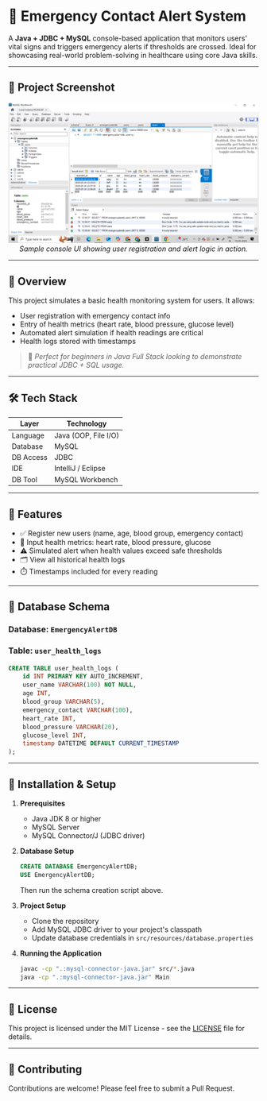# 🚨 Emergency Contact Alert System

A **Java + JDBC + MySQL** console-based application that monitors users' vital signs and triggers emergency alerts if thresholds are crossed. Ideal for showcasing real-world problem-solving in healthcare using core Java skills.

---

## 📸 Project Screenshot

<div align="center">
  <img src="assets/MySQl.png" alt="Emergency Contact Alert System Screenshot" width="600"/>
  <br>
  <em>Sample console UI showing user registration and alert logic in action.</em>
</div>

---

## 📌 Overview

This project simulates a basic health monitoring system for users. It allows:
- User registration with emergency contact info
- Entry of health metrics (heart rate, blood pressure, glucose level)
- Automated alert simulation if health readings are critical
- Health logs stored with timestamps

> 📍 *Perfect for beginners in Java Full Stack looking to demonstrate practical JDBC + SQL usage.*

---

## 🛠️ Tech Stack

| Layer        | Technology         |
|--------------|--------------------|
| Language     | Java (OOP, File I/O) |
| Database     | MySQL              |
| DB Access    | JDBC               |
| IDE          | IntelliJ / Eclipse |
| DB Tool      | MySQL Workbench    |

---

## 🧠 Features

- ✅ Register new users (name, age, blood group, emergency contact)
- 📝 Input health metrics: heart rate, blood pressure, glucose
- ⚠️ Simulated alert when health values exceed safe thresholds
- 🗂️ View all historical health logs
- ⏱️ Timestamps included for every reading

---

## 🧾 Database Schema

### Database: `EmergencyAlertDB`  
### Table: `user_health_logs`

```sql
CREATE TABLE user_health_logs (
    id INT PRIMARY KEY AUTO_INCREMENT,
    user_name VARCHAR(100) NOT NULL,
    age INT,
    blood_group VARCHAR(5),
    emergency_contact VARCHAR(100),
    heart_rate INT,
    blood_pressure VARCHAR(20),
    glucose_level INT,
    timestamp DATETIME DEFAULT CURRENT_TIMESTAMP
);
```

---

## 🚀 Installation & Setup

1. **Prerequisites**
   - Java JDK 8 or higher
   - MySQL Server
   - MySQL Connector/J (JDBC driver)

2. **Database Setup**
   ```sql
   CREATE DATABASE EmergencyAlertDB;
   USE EmergencyAlertDB;
   ```
   Then run the schema creation script above.

3. **Project Setup**
   - Clone the repository
   - Add MySQL JDBC driver to your project's classpath
   - Update database credentials in `src/resources/database.properties`

4. **Running the Application**
   ```bash
   javac -cp ".:mysql-connector-java.jar" src/*.java
   java -cp ".:mysql-connector-java.jar" Main
   ```

---

## 📝 License

This project is licensed under the MIT License - see the [LICENSE](LICENSE) file for details.

---

## 👥 Contributing

Contributions are welcome! Please feel free to submit a Pull Request.
